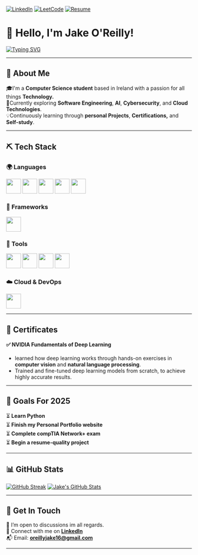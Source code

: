 [![LinkedIn](https://img.shields.io/badge/LinkedIn-%230077B5.svg?&style=flat-square&logo=linkedin&logoColor=white)](https://www.linkedin.com/in/jake-o-reilly/)
[![LeetCode](https://img.shields.io/badge/LeetCode-FFA116?style=flat-square&logo=LeetCode&logoColor=black)](https://leetcode.com/u/Jeiri/)
[![Resume](https://img.shields.io/badge/Resume-E63946?style=flat-square&logo=adobeacrobatreader&logoColor=white)](https://drive.google.com/file/d/1ecVymjMvAs4H9JK2sRCXKlQueaC7TRkQ/view?usp=sharing)

# 👋 Hello, I'm Jake O'Reilly!
[![Typing SVG](https://readme-typing-svg.herokuapp.com?font=&duration=2500&pause=1000&color=2ECC71&width=435&lines=Computer+Scientist;Tech+Enthusiast;Software+Engineer)](https://git.io/typing-svg)

---

## 🧠 About Me

🎓I'm a **Computer Science student** based in Ireland with a passion for all things **Technology.**  
🔎Currently exploring **Software Engineering**, **AI**, **Cybersecurity**, and **Cloud Technologies**.  
💡Continuously learning through **personal Projects**, **Certifications,** and **Self-study**.

---

## ⛏️ Tech Stack

### 🌍 Languages  
[<img src="https://upload.wikimedia.org/wikipedia/commons/c/c3/Python-logo-notext.svg" height="40"/>](https://www.python.org/)
[<img src="https://upload.wikimedia.org/wikipedia/commons/9/99/Unofficial_JavaScript_logo_2.svg" height="40"/>](https://developer.mozilla.org/en-US/docs/Web/JavaScript)
[<img src="https://upload.wikimedia.org/wikipedia/commons/1/19/C_Logo.png" height="40"/>](https://en.wikipedia.org/wiki/C_(programming_language))
[<img src="https://upload.wikimedia.org/wikipedia/commons/6/61/HTML5_logo_and_wordmark.svg" height="40"/>](https://developer.mozilla.org/en-US/docs/Web/HTML)
[<img src="https://upload.wikimedia.org/wikipedia/commons/d/d5/CSS3_logo_and_wordmark.svg" height="40"/>](https://developer.mozilla.org/en-US/docs/Web/CSS)

### 🧱 Frameworks  
[<img src="https://upload.wikimedia.org/wikipedia/commons/b/b2/Bootstrap_logo.svg" height="40"/>](https://getbootstrap.com/)

### 🧰 Tools  
[<img src="https://git-scm.com/images/logos/downloads/Git-Icon-1788C.png" height="40"/>](https://git-scm.com/)
[<img src="https://github.githubassets.com/images/modules/logos_page/GitHub-Mark.png" height="40"/>](https://github.com/)
[<img src="https://upload.wikimedia.org/wikipedia/commons/9/9a/Visual_Studio_Code_1.35_icon.svg" height="40"/>](https://code.visualstudio.com/)
[<img src="https://upload.wikimedia.org/wikipedia/commons/3/38/Jupyter_logo.svg" height="40"/>](https://jupyter.org/)

### ☁️ Cloud & DevOps  
[<img src="https://upload.wikimedia.org/wikipedia/commons/9/93/Amazon_Web_Services_Logo.svg" height="40"/>](https://aws.amazon.com/)

---

## 📄 Certificates

#### ✅ NVIDIA Fundamentals of Deep Learning
- learned how deep learning works through hands-on exercises in **computer vision** and **natural language processing**.
- Trained and fine-tuned deep learning models from scratch, to achieve highly accurate results.

---

## 🥅 Goals For 2025

⏳ **Learn Python**  
⏳ **Finish my Personal Portfolio website**  
⏳ **Complete compTIA Network+ exam**  
⏳ **Begin a resume-quality project**

---

## 📊 GitHub Stats

[![GitHub Streak](https://github-readme-streak-stats.herokuapp.com?user=jakeoreillyy&theme=black-ice&date_format=j%20M%5B%20Y%5D&mode=weekly)](https://git.io/streak-stats)
[![Jake's GitHub Stats](https://github-readme-stats.vercel.app/api?username=jakeoreillyy&show_icons=true&theme=radical)](https://github.com/jakeoreillyy)

---

## 🤝 Get In Touch

📌 I’m open to discussions im all regards.   
🔗 Connect with me on [**LinkedIn**](https://www.linkedin.com/in/jake-o-reilly/)  
📬 Email: **oreillyjake16@gmail.com**

---

